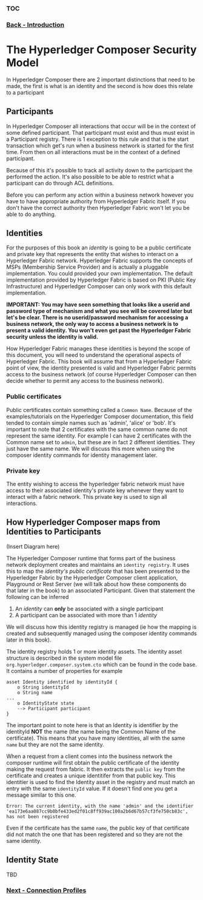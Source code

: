 ### [TOC](./TOC.md)
### [Back - Introduction](./introduction.md)

# The Hyperledger Composer Security Model
In Hyperledger Composer there are 2 important distinctions that need to be made, the first is what is an identity and the second is how does this relate to a participant

## Participants
In Hyperledger Composer all interactions that occur will be in the context of some defined participant. That participant must exist and thus must exist in a Participant registry. There is 1 exception to this rule and that is the start transaction which get's run when a business network is started for the first time. From then on all interactions must be in the context of a defined participant.

Because of this it's possible to track all activity down to the participant the performed the action. It's also possible to be able to restrict what a participant can do through ACL definitions.

Before you can perform any action within a business network however you have to have appropriate authority from Hyperledger Fabric itself. If you don't have the correct authority then Hyperledger Fabric won't let you be able to do anything.

## Identities
For the purposes of this book an _identity_ is going to be a public certificate and private key that represents the entity that wishes to interact on a Hyperledger Fabric network. Hyperledger Fabric supports the concepts of MSPs (Membership Service Provider) and is actually a pluggable implementation. You could provided your own implementation. The default implementation provided by Hyperledger Fabric is based on PKI (Public Key Infrastructure) and Hyperledger Composer can only work with this default implementation.

**IMPORTANT: You may have seen something that looks like a userid and password type of mechanism and what you see will be covered later but let's be clear. There is no userid/password mechanism for accessing a business network, the only way to access a business network is to present a valid identity. You won't even get past the Hyperledger Fabric security unless the identity is valid.**

How Hyperledger Fabric manages these identities is beyond the scope of this document, you will need to understand the operational aspects of Hyperledger Fabric. This book will assume that from a Hyperledger Fabric point of view, the identity presented is valid and Hyperledger Fabric permits access to the business network (of course Hyperledger Composer can then decide whether to permit any access to the business network).

### Public certificates
Public certificates contain something called a `Common Name`. Because of the examples/tutorials on the Hyperledger Composer documentation, this field tended to contain simple names such as 'admin', 'alice' or 'bob'. It's important to note that 2 certificates with the same common name do not represent the same identity. For example I can have 2 certificates with the Common name set to `admin`, but these are in fact 2 different identities. They just have the same name. We will discuss this more when using the composer identity commands for identity management later.

### Private key
The entity wishing to access the hyperledger fabric network must have access to their associated identity's private key whenever they want to interact with a fabric network. This private key is used to sign all interactions.

## How Hyperledger Composer maps from Identities to Participants
(Insert Diagram here)

The Hyperledger Composer runtime that forms part of the business network deployment creates and maintains an `identity registry`. It uses this to map the _identity's public certificate_ that has been presented to the Hyperledger Fabric by the Hyperledger Composer client application, Playground or Rest Server (we will talk about how these components do that later in the book) to an associated Participant.
Given that statement the following can be inferred

1. An _identity_ can **only** be associated with a single participant
2. A participant can be associated with more than 1 _identity_

We will discuss how this identity registry is managed (ie how the mapping is created and subsequently managed using the composer identity commands later in this book).

The identity registry holds 1 or more identity assets. The identity asset structure is described in the system model file `org.hyperledger.composer.system.cto` which can be found in the code base. It contains a number of properties for example

```
asset Identity identified by identityId {
    o String identityId
    o String name
...
    o IdentityState state
    --> Participant participant
}
```
The important point to note here is that an Identity is identifier by the identityId **NOT** the name (the name being the Common Name of the certificate). This means that you have many identities, all with the same `name` but they are not the same identity.

When a request from a client comes into the business network the composer runtime will first obtain the public certificate of the identity making the request from fabric. It then extracts the `public key` from the certificate and creates a unique identitifer from that public key. This identitier is used to find the Identity asset in the registry and must match an entry with the same `identityId` value. If it doesn't find one you get a message similar to this one.
```
Error: The current identity, with the name 'admin' and the identifier 'ea173e6aa087cc9b0bfe433ed2f01c8ff939ac100a2b6d67b57cf3fe750cb83c', has not been registered
```
Even if the certificate has the same `name`, the public key of that certificate did not match the one that has been registered and so they are not the same identity.

## Identity State
TBD

### [Next - Connection Profiles](./connectionprofiles.md)
